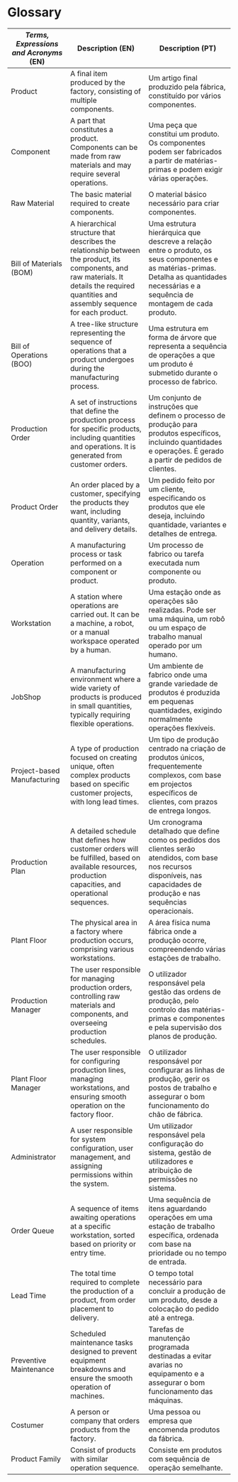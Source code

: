 # Glossary

| **_Terms, Expressions and Acronyms_** (EN) | Description (EN)                                                                                                                                                                            | Description (PT)                                                                                                                                                                          |
|--------------------------------------------|---------------------------------------------------------------------------------------------------------------------------------------------------------------------------------------------|-------------------------------------------------------------------------------------------------------------------------------------------------------------------------------------------|
| Product                                    | A final item produced by the factory, consisting of multiple components.                                                                                                                    | Um artigo final produzido pela fábrica, constituído por vários componentes.                                                                                                               |
| Component                                  | A part that constitutes a product. Components can be made from raw materials and may require several operations.                                                                            | Uma peça que constitui um produto. Os componentes podem ser fabricados a partir de matérias-primas e podem exigir várias operações.                                                       |
| Raw Material                               | The basic material required to create components.                                                                                                                                           | O material básico necessário para criar componentes.                                                                                                                                      |
| Bill of Materials (BOM)                    | A hierarchical structure that describes the relationship between the product, its components, and raw materials. It details the required quantities and assembly sequence for each product. | Uma estrutura hierárquica que descreve a relação entre o produto, os seus componentes e as matérias-primas. Detalha as quantidades necessárias e a sequência de montagem de cada produto. |
| Bill of Operations (BOO)                   | A tree-like structure representing the sequence of operations that a product undergoes during the manufacturing process.                                                                    | Uma estrutura em forma de árvore que representa a sequência de operações a que um produto é submetido durante o processo de fabrico.                                                      |                   
| Production Order                           | A set of instructions that define the production process for specific products, including quantities and operations. It is generated from customer orders.                                  | Um conjunto de instruções que definem o processo de produção para produtos específicos, incluindo quantidades e operações. É gerado a partir de pedidos de clientes.                      |      
| Product Order                              | An order placed by a customer, specifying the products they want, including quantity, variants, and delivery details.                                                                       | Um pedido feito por um cliente, especificando os produtos que ele deseja, incluindo quantidade, variantes e detalhes de entrega.                                                          |          
| Operation                                  | A manufacturing process or task performed on a component or product.                                                                                                                        | Um processo de fabrico ou tarefa executada num componente ou produto.                                                                                                                     |                  
| Workstation                                | A station where operations are carried out. It can be a machine, a robot, or a manual workspace operated by a human.                                                                        | Uma estação onde as operações são realizadas. Pode ser uma máquina, um robô ou um espaço de trabalho manual operado por um humano.                                                        |
| JobShop                                    | A manufacturing environment where a wide variety of products is produced in small quantities, typically requiring flexible operations.                                                      | Um ambiente de fabrico onde uma grande variedade de produtos é produzida em pequenas quantidades, exigindo normalmente operações flexíveis.                                               |
| Project-based Manufacturing                | A type of production focused on creating unique, often complex products based on specific customer projects, with long lead times.                                                          | Um tipo de produção centrado na criação de produtos únicos, frequentemente complexos, com base em projectos específicos de clientes, com prazos de entrega longos.                        |
| Production Plan                            | A detailed schedule that defines how customer orders will be fulfilled, based on available resources, production capacities, and operational sequences.                                     | Um cronograma detalhado que define como os pedidos dos clientes serão atendidos, com base nos recursos disponíveis, nas capacidades de produção e nas sequências operacionais.            |
| Plant Floor                                | The physical area in a factory where production occurs, comprising various workstations.                                                                                                    | A área física numa fábrica onde a produção ocorre, compreendendo várias estações de trabalho.                                                                                             |
| Production Manager                         | The user responsible for managing production orders, controlling raw materials and components, and overseeing production schedules.                                                         | O utilizador responsável pela gestão das ordens de produção, pelo controlo das matérias-primas e componentes e pela supervisão dos planos de produção.                                    |
| Plant Floor Manager                        | The user responsible for configuring production lines, managing workstations, and ensuring smooth operation on the factory floor.                                                           | O utilizador responsável por configurar as linhas de produção, gerir os postos de trabalho e assegurar o bom funcionamento do chão de fábrica.                                            |
| Administrator                              | A user responsible for system configuration, user management, and assigning permissions within the system.                                                                                  | Um utilizador responsável pela configuração do sistema, gestão de utilizadores e atribuição de permissões no sistema.                                                                     |
| Order Queue                                | A sequence of items awaiting operations at a specific workstation, sorted based on priority or entry time.                                                                                  | Uma sequência de itens aguardando operações em uma estação de trabalho específica, ordenada com base na prioridade ou no tempo de entrada.                                                |
| Lead Time                                  | The total time required to complete the production of a product, from order placement to delivery.                                                                                          | O tempo total necessário para concluir a produção de um produto, desde a colocação do pedido até a entrega.                                                                               |
| Preventive Maintenance                     | Scheduled maintenance tasks designed to prevent equipment breakdowns and ensure the smooth operation of machines.                                                                           | Tarefas de manutenção programada destinadas a evitar avarias no equipamento e a assegurar o bom funcionamento das máquinas.                                                               |
| Costumer                                   | A person or company that orders products from the factory.                                                                                                                                  | Uma pessoa ou empresa que encomenda produtos da fábrica.                                                                                                                                  |
| Product Family                             | Consist of products with similar operation sequence.                                                                                                                                        | Consiste em produtos com sequência de operação semelhante.                                                                                                                                |